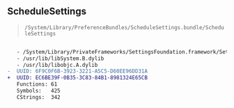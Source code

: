 ## ScheduleSettings

> `/System/Library/PreferenceBundles/ScheduleSettings.bundle/ScheduleSettings`

```diff

   - /System/Library/PrivateFrameworks/SettingsFoundation.framework/SettingsFoundation
   - /usr/lib/libSystem.B.dylib
   - /usr/lib/libobjc.A.dylib
-  UUID: 6F9C0F6B-3923-3221-A5C5-D60EE96DD31A
+  UUID: EC6BE39F-0B35-3C83-84B1-8981324E65CB
   Functions: 61
   Symbols:   425
   CStrings:  342

```
